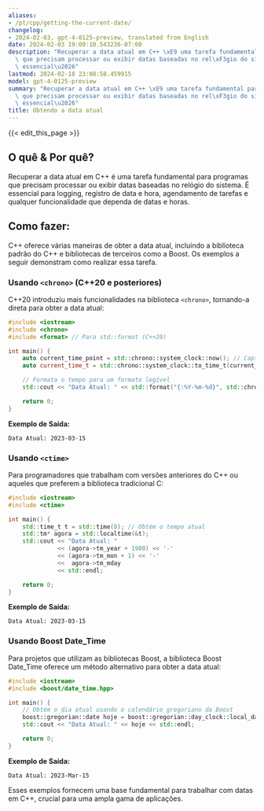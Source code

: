 ```yaml
---
aliases:
- /pt/cpp/getting-the-current-date/
changelog:
- 2024-02-03, gpt-4-0125-preview, translated from English
date: 2024-02-03 19:09:10.543236-07:00
description: "Recuperar a data atual em C++ \xE9 uma tarefa fundamental para programas\
  \ que precisam processar ou exibir datas baseadas no rel\xF3gio do sistema. \xC9\
  \ essencial\u2026"
lastmod: 2024-02-18 23:08:58.459915
model: gpt-4-0125-preview
summary: "Recuperar a data atual em C++ \xE9 uma tarefa fundamental para programas\
  \ que precisam processar ou exibir datas baseadas no rel\xF3gio do sistema. \xC9\
  \ essencial\u2026"
title: Obtendo a data atual
---
```


{{< edit_this_page >}}

## O quê & Por quê?
Recuperar a data atual em C++ é uma tarefa fundamental para programas que precisam processar ou exibir datas baseadas no relógio do sistema. É essencial para logging, registro de data e hora, agendamento de tarefas e qualquer funcionalidade que dependa de datas e horas.

## Como fazer:
C++ oferece várias maneiras de obter a data atual, incluindo a biblioteca padrão do C++ e bibliotecas de terceiros como a Boost. Os exemplos a seguir demonstram como realizar essa tarefa.

### Usando `<chrono>` (C++20 e posteriores)
C++20 introduziu mais funcionalidades na biblioteca `<chrono>`, tornando-a direta para obter a data atual:
```cpp
#include <iostream>
#include <chrono>
#include <format> // Para std::format (C++20)

int main() {
    auto current_time_point = std::chrono::system_clock::now(); // Captura o tempo atual
    auto current_time_t = std::chrono::system_clock::to_time_t(current_time_point); // Converte para time_t

    // Formata o tempo para um formato legível
    std::cout << "Data Atual: " << std::format("{:%Y-%m-%d}", std::chrono::system_clock::to_time_t(current_time_point)) << std::endl;

    return 0;
}
```
**Exemplo de Saída:**
```plaintext
Data Atual: 2023-03-15
```

### Usando `<ctime>`
Para programadores que trabalham com versões anteriores do C++ ou aqueles que preferem a biblioteca tradicional C:
```cpp
#include <iostream>
#include <ctime>

int main() {
    std::time_t t = std::time(0); // Obtém o tempo atual
    std::tm* agora = std::localtime(&t);
    std::cout << "Data Atual: " 
              << (agora->tm_year + 1900) << '-' 
              << (agora->tm_mon + 1) << '-'
              <<  agora->tm_mday
              << std::endl;

    return 0;
}
```
**Exemplo de Saída:**
```plaintext
Data Atual: 2023-03-15
```

### Usando Boost Date_Time
Para projetos que utilizam as bibliotecas Boost, a biblioteca Boost Date_Time oferece um método alternativo para obter a data atual:
```cpp
#include <iostream>
#include <boost/date_time.hpp>

int main() {
    // Obtém o dia atual usando o calendário gregoriano da Boost
    boost::gregorian::date hoje = boost::gregorian::day_clock::local_day();
    std::cout << "Data Atual: " << hoje << std::endl;

    return 0;
}
```
**Exemplo de Saída:**
```plaintext
Data Atual: 2023-Mar-15
```
Esses exemplos fornecem uma base fundamental para trabalhar com datas em C++, crucial para uma ampla gama de aplicações.
